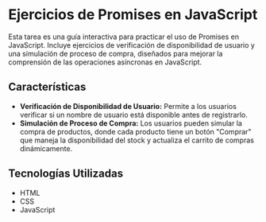 # Ejercicios de Promises en JavaScript

Esta tarea es una guía interactiva para practicar el uso de Promises en JavaScript. Incluye ejercicios de verificación de disponibilidad de usuario y una simulación de proceso de compra, diseñados para mejorar la comprensión de las operaciones asíncronas en JavaScript.

## Características

- **Verificación de Disponibilidad de Usuario:** Permite a los usuarios verificar si un nombre de usuario está disponible antes de registrarlo.
- **Simulación de Proceso de Compra:** Los usuarios pueden simular la compra de productos, donde cada producto tiene un botón "Comprar" que maneja la disponibilidad del stock y actualiza el carrito de compras dinámicamente.

## Tecnologías Utilizadas

- HTML
- CSS
- JavaScript
